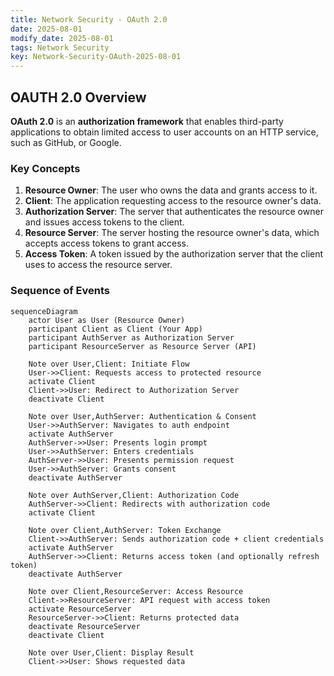 ```yaml
---
title: Network Security - OAuth 2.0
date: 2025-08-01
modify_date: 2025-08-01
tags: Network Security
key: Network-Security-OAuth-2025-08-01
---
```


## OAUTH 2.0 Overview

**OAuth 2.0** is an **authorization framework** that enables third-party applications to obtain limited access to user accounts on an HTTP service, such as GitHub, or Google.

### Key Concepts

1. **Resource Owner**: The user who owns the data and grants access to it.
2. **Client**: The application requesting access to the resource owner's data.
3. **Authorization Server**: The server that authenticates the resource owner and issues access tokens to the client.
4. **Resource Server**: The server hosting the resource owner's data, which accepts access tokens to grant access.
5. **Access Token**: A token issued by the authorization server that the client uses to access the resource server.

<!--more-->

### Sequence of Events

```mermaid
sequenceDiagram
    actor User as User (Resource Owner)
    participant Client as Client (Your App)
    participant AuthServer as Authorization Server
    participant ResourceServer as Resource Server (API)

    Note over User,Client: Initiate Flow
    User->>Client: Requests access to protected resource
    activate Client
    Client->>User: Redirect to Authorization Server
    deactivate Client

    Note over User,AuthServer: Authentication & Consent
    User->>AuthServer: Navigates to auth endpoint
    activate AuthServer
    AuthServer->>User: Presents login prompt
    User->>AuthServer: Enters credentials
    AuthServer->>User: Presents permission request
    User->>AuthServer: Grants consent
    deactivate AuthServer

    Note over AuthServer,Client: Authorization Code
    AuthServer->>Client: Redirects with authorization code
    activate Client

    Note over Client,AuthServer: Token Exchange
    Client->>AuthServer: Sends authorization code + client credentials
    activate AuthServer
    AuthServer->>Client: Returns access token (and optionally refresh token)
    deactivate AuthServer

    Note over Client,ResourceServer: Access Resource
    Client->>ResourceServer: API request with access token
    activate ResourceServer
    ResourceServer->>Client: Returns protected data
    deactivate ResourceServer
    deactivate Client

    Note over User,Client: Display Result
    Client->>User: Shows requested data
```
